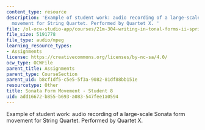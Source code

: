 ```yaml
---
content_type: resource
description: 'Example of student work: audio recording of a large-scale Sonata form
  movement for String Quartet. Performed by Quartet X. '
file: /ol-ocw-studio-app/courses/21m-304-writing-in-tonal-forms-ii-spring-2009/add16672b855b693a083547fee1a0594_quartet8.mp3
file_size: 5191778
file_type: audio/mpeg
learning_resource_types:
- Assignments
license: https://creativecommons.org/licenses/by-nc-sa/4.0/
ocw_type: OCWFile
parent_title: Assignments
parent_type: CourseSection
parent_uid: b8cf1df5-c5e5-5f3a-9082-81df88bb151e
resourcetype: Other
title: Sonata Form Movement - Student 8
uid: add16672-b855-b693-a083-547fee1a0594
---
```

Example of student work: audio recording of a large-scale Sonata form movement for String Quartet. Performed by Quartet X. 